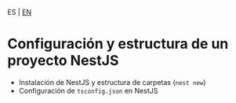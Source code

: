 <!-- MULTILANGUAJE MENU START -->
ES | [EN](https://lckpig.gitbook.io/practical-dev-handbook/typescript/integration-nestjs/nestjs-project-setup)
<!-- MULTILANGUAJE MENU END -->

# Configuración y estructura de un proyecto NestJS

- Instalación de NestJS y estructura de carpetas (`nest new`)
- Configuración de `tsconfig.json` en NestJS 